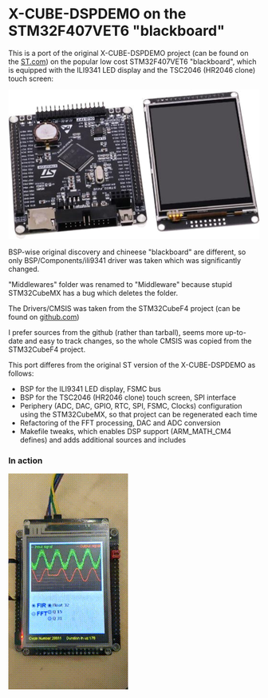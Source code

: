 X-CUBE-DSPDEMO on the STM32F407VET6 "blackboard"
==================================================

This is a port of the original X-CUBE-DSPDEMO project (can be found on the
[ST.com](https://www.st.com/en/embedded-software/x-cube-dspdemo.html)) on the
popular low cost STM32F407VET6 "blackboard", which is equipped with the ILI9341
LED display and the TSC2046 (HR2046 clone) touch screen:

![STM32F407VET6 "blackboard"](./images/stm32f407vet6-blackboard.png)

BSP-wise original discovery and chineese "blackboard" are different, so only
BSP/Components/ili9341 driver was taken which was significantly changed.

"Middlewares" folder was renamed to "Middleware" because stupid STM32CubeMX
has a bug which deletes the folder.

The Drivers/CMSIS was taken from the STM32CubeF4 project (can be found on
[github.com](https://github.com/STMicroelectronics/STM32CubeF4))

I prefer sources from the github (rather than tarball), seems more up-to-date
and easy to track changes, so the whole CMSIS was copied from the STM32CubeF4
project.

This port differes from the original ST version of the X-CUBE-DSPDEMO as
follows:

* BSP for the ILI9341 LED display, FSMC bus
* BSP for the TSC2046 (HR2046 clone) touch screen, SPI interface
* Periphery (ADC, DAC, GPIO, RTC, SPI, FSMC, Clocks) configuration using
  the STM32CubeMX, so that project can be regenerated each time
* Refactoring of the FFT processing, DAC and ADC conversion
* Makefile tweaks, which enables DSP support (ARM_MATH_CM4 defines) and
  adds additional sources and includes


### In action

![](./images/x-code-dspdemo.gif)
